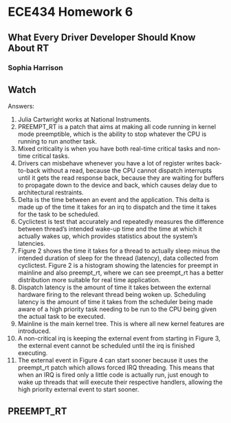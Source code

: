 # ECE434 Homework 6
## What Every Driver Developer Should Know About RT
### Sophia Harrison 

## Watch
Answers:
1. Julia Cartwright works at National Instruments.
2. PREEMPT_RT is a patch that aims at making all code running in kernel mode preemptible, which is the ability to stop whatever the CPU is running to run another task. 
3. Mixed criticality is when you have both real-time critical tasks and non-time critical tasks. 
4. Drivers can misbehave whenever you have a lot of register writes back-to-back without a read, because the CPU cannot dispatch interrupts until it gets the read response back, because they are waiting for buffers to propagate down to the device and back, which causes delay due to architectural restraints.
5. Delta is the time between an event and the application. This delta is made up of the time it takes for an irq to dispatch and the time it takes for the task to be scheduled.
6. Cyclictest is test that accurately and repeatedly measures the difference between  thread’s intended wake-up time and the time at which it actually wakes up, which provides statistics about the system’s latencies.
7. Figure 2 shows the time it takes for a thread to actually sleep minus the intended duration of sleep for the thread (latency), data collected from cyclictest. Figure 2 is a histogram showing the latencies for preempt in mainline and also preempt_rt, where we can see preempt_rt has a better distribution more suitable for real time application. 
8. Dispatch latency is the amount of time it takes between the external hardware firing to the relevant thread being woken up. Scheduling latency is the amount of time it takes from the scheduler being made aware of a high priority task needing to be run to the CPU being given the actual task to be executed. 
9. Mainline is the main kernel tree. This is where all new kernel features are introduced. 
10. A non-critical irq is keeping the external event from starting in Figure 3, the external event cannot be scheduled until the irq is finished executing.
11. The external event in Figure 4 can start sooner because it uses the preempt_rt patch which allows forced IRQ threading. This means that when an IRQ is fired only a little code is actually run, just enough to wake up threads that will execute their respective handlers, allowing the high priority external event to start sooner.


## PREEMPT_RT
